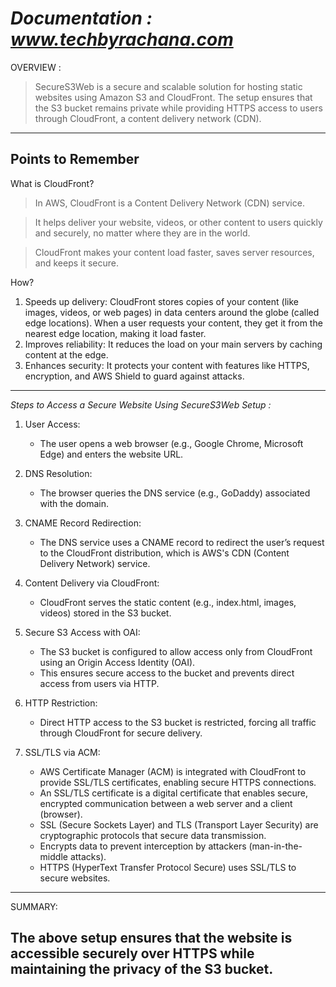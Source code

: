 # *Documentation : www.techbyrachana.com*

OVERVIEW :

>SecureS3Web is a secure and scalable solution for hosting static websites using Amazon S3 and CloudFront. The setup ensures that the S3 bucket remains private while providing HTTPS access to users through CloudFront, a content delivery network (CDN).

---------------------------------------------------------------------------------------------------------------------------------------------
Points to Remember
------------------
What is CloudFront?
> In AWS, CloudFront is a Content Delivery Network (CDN) service.

> It helps deliver your website, videos, or other content to users quickly and securely, no matter where they are in the world.

>  CloudFront makes your content load faster, saves server resources, and keeps it secure.

How?
1. Speeds up delivery: CloudFront stores copies of your content (like images, videos, or web pages) in data centers around the globe (called edge locations). When a user requests your content, they get it from the nearest edge location, making it load faster.
2. Improves reliability: It reduces the load on your main servers by caching content at the edge.
3. Enhances security: It protects your content with features like HTTPS, encryption, and AWS Shield to guard against attacks.


---------------------------------------------------------------------------------------------------------------------------------------------
*Steps to Access a Secure Website Using SecureS3Web Setup :*

1. User Access:

    + The user opens a web browser (e.g., Google Chrome, Microsoft Edge) and enters the website URL.
    
2. DNS Resolution:

    + The browser queries the DNS service (e.g., GoDaddy) associated with the domain.
    
3. CNAME Record Redirection:

    + The DNS service uses a CNAME record to redirect the user’s request to the CloudFront distribution, which is AWS's CDN (Content Delivery Network) service.

4. Content Delivery via CloudFront:
   
    + CloudFront serves the static content (e.g., index.html, images, videos) stored in the S3 bucket.
    
5. Secure S3 Access with OAI:

   + The S3 bucket is configured to allow access only from CloudFront using an Origin Access Identity (OAI).
   + This ensures secure access to the bucket and prevents direct access from users via HTTP.

6. HTTP Restriction:

   + Direct HTTP access to the S3 bucket is restricted, forcing all traffic through CloudFront for secure delivery.

 7. SSL/TLS via ACM:

     + AWS Certificate Manager (ACM) is integrated with CloudFront to provide SSL/TLS certificates, enabling secure HTTPS connections.
     + An SSL/TLS certificate is a digital certificate that enables secure, encrypted communication between a web server and a client (browser).
     + SSL (Secure Sockets Layer) and TLS (Transport Layer Security) are cryptographic protocols that secure data transmission.
     + Encrypts data to prevent interception by attackers (man-in-the-middle attacks).
     + HTTPS (HyperText Transfer Protocol Secure) uses SSL/TLS to secure websites.
       
---------------------------------------------------------------------------------------------------------------------------------------------
 SUMMARY: 
 
The above setup ensures that the website is accessible securely over HTTPS while maintaining the privacy of the S3 bucket.
---------------------------------------------------------------------------------------------------------------------------------------------
